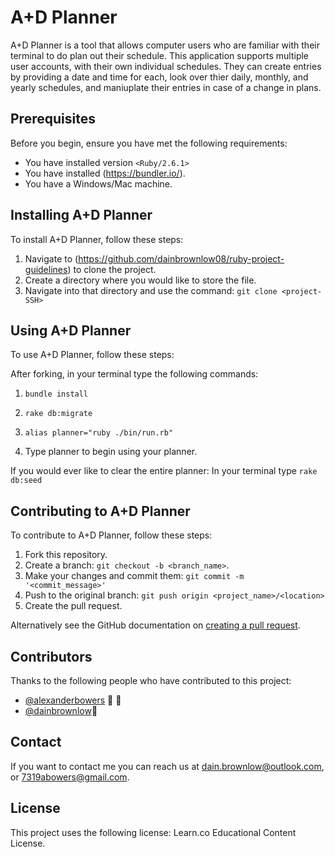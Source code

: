 # A+D Planner

A+D Planner is a tool that allows computer users who are familiar with their terminal to do plan out their schedule.
This application supports multiple user accounts, with their own individual schedules. They can create entries by providing a date and time for each, look over thier daily, monthly, and yearly schedules, and maniuplate their entries in case of a change in plans.

## Prerequisites

Before you begin, ensure you have met the following requirements:

- You have installed version `<Ruby/2.6.1>`
- You have installed (https://bundler.io/).
- You have a Windows/Mac machine.

## Installing A+D Planner

To install A+D Planner, follow these steps:

1. Navigate to (https://github.com/dainbrownlow08/ruby-project-guidelines)
   to clone the project.
2. Create a directory where you would like to store the file.
3. Navigate into that directory and use the command: `git clone <project-SSH>`

## Using A+D Planner

To use A+D Planner, follow these steps:

After forking, in your terminal type the following commands:

1. `bundle install`
2. `rake db:migrate`
3. `alias planner="ruby ./bin/run.rb"`

4. Type planner to begin using your planner.

If you would ever like to clear the entire planner:
In your terminal type `rake db:seed`

## Contributing to A+D Planner

To contribute to A+D Planner, follow these steps:

1. Fork this repository.
2. Create a branch: `git checkout -b <branch_name>`.
3. Make your changes and commit them: `git commit -m '<commit_message>'`
4. Push to the original branch: `git push origin <project_name>/<location>`
5. Create the pull request.

Alternatively see the GitHub documentation on [creating a pull request](https://help.github.com/en/github/collaborating-with-issues-and-pull-requests/creating-a-pull-request).

## Contributors

Thanks to the following people who have contributed to this project:

- [@alexanderbowers](https://github.com/alexanderbowers) 📖 🐛
- [@dainbrownlow](https://github.com/dainbrownlow08)📖

## Contact

If you want to contact me you can reach us at <dain.brownlow@outlook.com>, or <7319abowers@gmail.com>.

## License

This project uses the following license: Learn.co Educational Content License.
